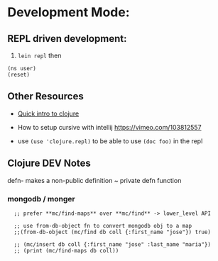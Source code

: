 # Development Mode:

## REPL driven development:

1. `lein repl` then
 
```
(ns user)
(reset)
```

## Other Resources
- [Quick intro to clojure](http://kimh.github.io/clojure-by-example/#about&sref=https://delicious.com/search/clojure,book/mine)
- How to setup cursive with intellij
https://vimeo.com/103812557

- use `(use 'clojure.repl)`
to be able to use `(doc foo)` in the repl

## Clojure DEV Notes

defn- makes a non-public definition 
~ private defn function

### mongodb / monger
```
  ;; prefer **mc/find-maps** over **mc/find** -> lower_level API

  ;; use from-db-object fn to convert mongodb obj to a map
  ;;(from-db-object (mc/find db coll {:first_name "jose"}) true)

  ;; (mc/insert db coll {:first_name "jose" :last_name "maria"})
  ;; (print (mc/find-maps db coll))
```
